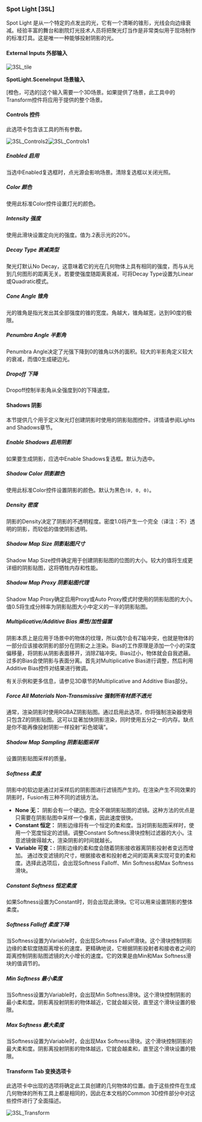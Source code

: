 ### Spot Light [3SL]

Spot Light 是从一个特定的点发出的光，它有一个清晰的锥形，光线会向边缘衰减。经验丰富的舞台和剧院灯光技术人员将把聚光灯当作是非常类似用于现场制作的标准灯具。这是唯一一种能够投射阴影的光。

#### External Inputs 外部输入

 ![3SL_tile](images/3SL_tile.jpg)

**SpotLight.SceneInput 场景输入** 

 [橙色，可选的]这个输入需要一个3D场景。如果提供了场景，此工具中的Transform控件将应用于提供的整个场景。

#### Controls 控件

此选项卡包含该工具的所有参数。

![3SL_Controls2](images/3SL_Controls2.png)![3SL_Controls1](images/3SL_Controls1.png)

##### Enabled 启用

当选中Enabled复选框时，点光源会影响场景。清除复选框以关闭光照。

##### Color 颜色

使用此标准Color控件设置灯光的颜色。

##### Intensity 强度

使用此滑块设置定向光的强度。值为.2表示光的20%。

##### Decay Type 衰减类型

聚光灯默认No Decay，这意味着它的光在几何物体上具有相同的强度，而与从光到几何图形的距离无关。若要使强度随距离衰减，可将Decay Type设置为Linear或Quadratic模式。

##### Cone Angle 锥角

光的锥角是指光发出其全部强度的锥的宽度。角越大，锥角越宽，达到90度的极限。

##### Penumbra Angle 半影角

Penumbra Angle决定了光强下降到0的锥角以外的面积。较大的半影角定义较大的衰减，而值0生成硬边光。

##### Dropoff 下降

Dropoff控制半影角从全强度到0的下降速度。

#### Shadows 阴影

本节提供几个用于定义聚光灯创建阴影时使用的阴影贴图控件。详情请参阅Lights and Shadows章节。

##### Enable Shadows 启用阴影

如果要生成阴影，应选中Enable Shadows复选框。默认为选中。

##### Shadow Color 阴影颜色

使用此标准Color控件设置阴影的颜色。默认为黑色`(0, 0, 0)`。

##### Density 密度

阴影的Density决定了阴影的不透明程度。密度1.0将产生一个完全（译注：不）透明的阴影，而较低的值使阴影透明。

##### Shadow Map Size 阴影贴图尺寸

Shadow Map Size控件确定用于创建阴影贴图的位图的大小。较大的值将生成更详细的阴影贴图，这将牺牲内存和性能。

##### Shadow Map Proxy 阴影贴图代理

Shadow Map Proxy确定启用Proxy或Auto Proxy模式时使用的阴影贴图的大小。值0.5将生成分辨率为阴影贴图大小中定义的一半的阴影贴图。

##### Multiplicative/Additive Bias 乘性/加性偏置

阴影本质上是应用于场景中的物体的纹理，所以偶尔会有Z轴冲突，也就是物体的一部分应该接收阴影的部分在阴影之上渲染。Bias的工作原理是添加一个小的深度偏移量，将阴影从阴影表面移开，消除Z轴冲突。Bias过小，物体就会自我遮蔽。过多的Bias会使阴影与表面分离。首先对Multiplicative Bias进行调整，然后利用Additive Bias控件对结果进行微调。

有关示例和更多信息，请参见3D章节的Multiplicative and Additive Bias部分。

##### Force All Materials Non-Transmissive 强制所有材质不透光

通常，渲染阴影时使用RGBAZ阴影贴图。通过启用此选项，你将强制渲染器使用只包含Z的阴影贴图。这可以显著加快阴影渲染，同时使用五分之一的内存。缺点是你不能再像投射阴影一样投射“彩色玻璃”。

##### Shadow Map Sampling 阴影贴图采样

设置阴影贴图采样的质量。

##### Softness 柔度

阴影中的软边是通过对采样后的阴影图进行滤镜而产生的。在渲染产生不同效果的阴影时，Fusion有三种不同的滤镜方法。

- **None 无：** 阴影会有一个硬边。完全不做阴影贴图的滤镜。这种方法的优点是只需要在阴影贴图中采样一个像素，因此速度很快。
- **Constant 恒定：** 阴影边缘将有一个恒定的柔和度。当对阴影贴图采样时，使用一个宽度恒定的滤镜。调整Constant Softness滑块控制过滤器的大小。注意滤镜做得越大，渲染阴影的时间就越长。
- **Variable 可变：:** 阴影边缘的柔和度会随着阴影接收器离阴影投射者变远而增加。
  通过改变滤镜的尺寸，根据接收者和投射者之间的距离来实现可变的柔和度。选择此选项后，会出现Softness Falloff、Min Softness和Max Softness滑块。

##### Constant Softness 恒定柔度

如果Softness设置为Constant时，则会出现此滑块。它可以用来设置阴影的整体柔度。

##### Softness Falloff 柔度下降

当Softness设置为Variable时，会出现Softness Falloff滑块。这个滑块控制阴影边缘的柔软度随距离增长的速度。更精确地说，它根据阴影投射者和接收者之间的距离控制阴影贴图滤镜的大小增长的速度。它的效果是由Min和Max Softness滑块的值调节的。

##### Min Softness 最小柔度

当Softness设置为Variable时，会出现Min Softness滑块。这个滑块控制阴影的最小柔和度。阴影离投射阴影的物体越近，它就会越尖锐，直至这个滑块设置的极限。

##### Max Softness 最大柔度

当Softness设置为Variable时，会出现Max Softness滑块。这个滑块控制阴影的最大柔和度。阴影离投射阴影的物体越远，它就会越柔和，直至这个滑块设置的极限。

#### Transform Tab 变换选项卡

此选项卡中出现的选项将确定此工具创建的几何物体的位置。由于这些控件在生成几何物体的所有工具上都是相同的，因此在本文档的Common 3D控件部分中对这些控件进行了全面描述。

![3SL_Transform](images/3SL_Transform.png)

